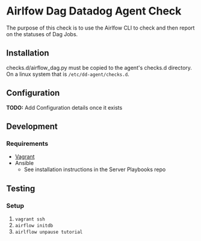 # Airlfow Dag Datadog Agent Check
The purpose of this check is to use the Airlfow CLI to check and then report on the statuses of Dag Jobs. 

## Installation
checks.d/airflow_dag.py must be copied to the agent's checks.d directory.  On a linux system that is `/etc/dd-agent/checks.d`.

## Configuration
**TODO:** Add Configuration details once it exists

## Development

### Requirements
* [Vagrant](https://www.vagrantup.com/)
* Ansible
    * See installation instructions in the Server Playbooks repo

## Testing
### Setup
1. `vagrant ssh`
2. `airflow initdb`
3. `airlflow unpause tutorial`
